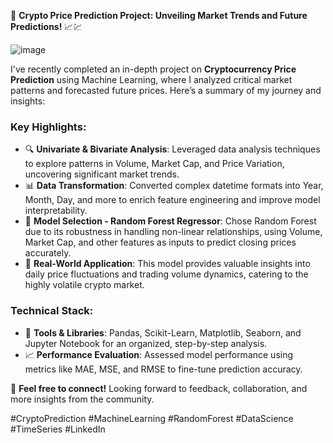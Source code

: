 🚀 **Crypto Price Prediction Project: Unveiling Market Trends and Future Predictions!** 📈💹
 
 ![image](https://github.com/user-attachments/assets/b0fbaced-46b8-45ff-9d18-756ba5e46342)



I've recently completed an in-depth project on **Cryptocurrency Price Prediction** using Machine Learning, where I analyzed critical market patterns and forecasted future prices. Here’s a summary of my journey and insights:

### **Key Highlights:**
- 🔍 **Univariate & Bivariate Analysis**: Leveraged data analysis techniques to explore patterns in Volume, Market Cap, and Price Variation, uncovering significant market trends.
- 📊 **Data Transformation**: Converted complex datetime formats into Year, Month, Day, and more to enrich feature engineering and improve model interpretability.
- 🤖 **Model Selection - Random Forest Regressor**: Chose Random Forest due to its robustness in handling non-linear relationships, using Volume, Market Cap, and other features as inputs to predict closing prices accurately.
- 📅 **Real-World Application**: This model provides valuable insights into daily price fluctuations and trading volume dynamics, catering to the highly volatile crypto market.

### **Technical Stack**:
- 📁 **Tools & Libraries**: Pandas, Scikit-Learn, Matplotlib, Seaborn, and Jupyter Notebook for an organized, step-by-step analysis.
- 📈 **Performance Evaluation**: Assessed model performance using metrics like MAE, MSE, and RMSE to fine-tune prediction accuracy.
  
💼 **Feel free to connect!** Looking forward to feedback, collaboration, and more insights from the community.

#CryptoPrediction #MachineLearning #RandomForest #DataScience #TimeSeries #LinkedIn
